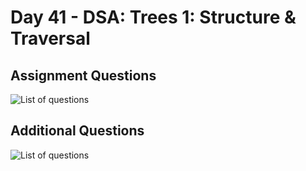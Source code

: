 # Day 41 - DSA: Trees 1: Structure & Traversal

## Assignment Questions
![List of questions](images/assignment_questions.png)


## Additional Questions
![List of questions](images/additional_questions.png)




